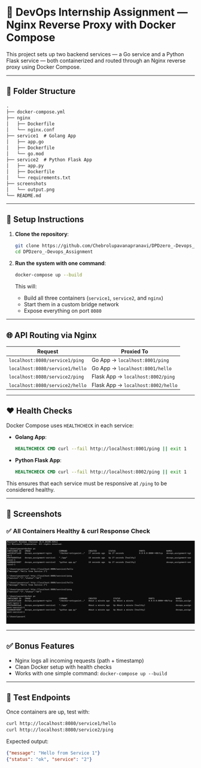 
# 🐳 DevOps Internship Assignment — Nginx Reverse Proxy with Docker Compose

This project sets up two backend services — a Go service and a Python Flask service — both containerized and routed through an Nginx reverse proxy using Docker Compose.

---

## 📁 Folder Structure

```
.
├── docker-compose.yml
├── nginx
│   ├── Dockerfile
│   └── nginx.conf
├── service1  # Golang App
│   ├── app.go
│   ├── Dockerfile
│   └── go.mod
├── service2  # Python Flask App
│   ├── app.py
│   ├── Dockerfile
│   └── requirements.txt
├── screenshots
│   └── output.png
└── README.md
```

---

## 🚀 Setup Instructions

1. **Clone the repository**:

   ```bash
   git clone https://github.com/Chebrolupavanapranavi/DPDzero_-Devops_Assignment.git
   cd DPDzero_-Devops_Assignment
   ```

2. **Run the system with one command**:

   ```bash
   docker-compose up --build
   ```

   This will:
   - Build all three containers (`service1`, `service2`, and `nginx`)
   - Start them in a custom bridge network
   - Expose everything on port `8080`

---

## 🌐 API Routing via Nginx

| Request                          | Proxied To                     |
|----------------------------------|--------------------------------|
| `localhost:8080/service1/ping`  | Go App → `localhost:8001/ping` |
| `localhost:8080/service1/hello` | Go App → `localhost:8001/hello`|
| `localhost:8080/service2/ping`  | Flask App → `localhost:8002/ping` |
| `localhost:8080/service2/hello` | Flask App → `localhost:8002/hello` |

---

## ❤️ Health Checks

Docker Compose uses `HEALTHCHECK` in each service:

- **Golang App**:
  ```dockerfile
  HEALTHCHECK CMD curl --fail http://localhost:8001/ping || exit 1
  ```
- **Python Flask App**:
  ```dockerfile
  HEALTHCHECK CMD curl --fail http://localhost:8002/ping || exit 1
  ```

This ensures that each service must be responsive at `/ping` to be considered healthy.

---

## 📸 Screenshots

### ✅ All Containers Healthy & curl Response Check

![Service Check](screenshots/output.png)

---

## ✅ Bonus Features

- Nginx logs all incoming requests (path + timestamp)
- Clean Docker setup with health checks
- Works with one simple command: `docker-compose up --build`

---

## 🧪 Test Endpoints

Once containers are up, test with:

```bash
curl http://localhost:8080/service1/hello
curl http://localhost:8080/service2/ping
```

Expected output:

```json
{"message": "Hello from Service 1"}
{"status": "ok", "service": "2"}
```
